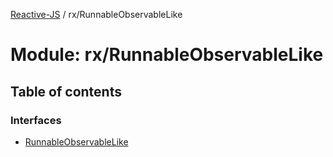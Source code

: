 [Reactive-JS](../README.md) / rx/RunnableObservableLike

# Module: rx/RunnableObservableLike

## Table of contents

### Interfaces

- [RunnableObservableLike](../interfaces/rx_RunnableObservableLike.RunnableObservableLike.md)
